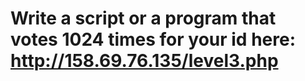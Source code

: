 # Write a script or a program that votes 1024 times for your id here: http://158.69.76.135/level3.php